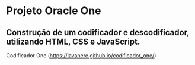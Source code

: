 # **Projeto Oracle One**

## Construção de um codificador e descodificador, utilizando HTML, CSS e JavaScript.

Codificador One
(https://lavanere.github.io/codificador_one/)



